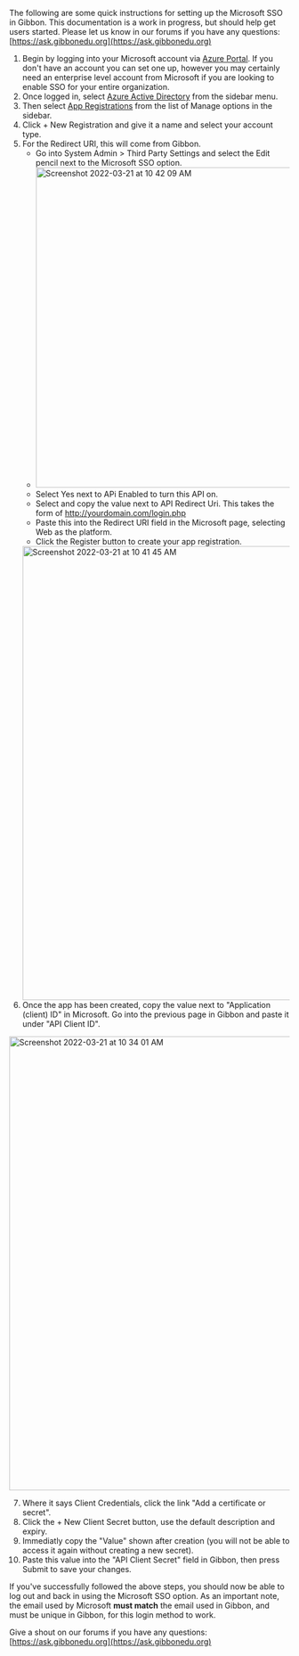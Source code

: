 The following are some quick instructions for setting up the Microsoft SSO in Gibbon. This documentation is a work in progress, but should help get users started. Please let us know in our forums if you have any questions: [https://ask.gibbonedu.org](https://ask.gibbonedu.org)

1. Begin by logging into your Microsoft account via [Azure Portal](https://portal.azure.com/). If you don't have an account you can set one up, however you may certainly need an enterprise level account from Microsoft if you are looking to enable SSO for your entire organization.
2. Once logged in, select [Azure Active Directory](https://portal.azure.com/#blade/Microsoft_AAD_IAM/ActiveDirectoryMenuBlade/Overview) from the sidebar menu.
3. Then select [App Registrations](https://portal.azure.com/#blade/Microsoft_AAD_IAM/ActiveDirectoryMenuBlade/RegisteredApps) from the list of Manage options in the sidebar.
4. Click + New Registration and give it a name and select your account type.
5. For the Redirect URI, this will come from Gibbon.
    - Go into System Admin > Third Party Settings and select the Edit pencil next to the Microsoft SSO option.
    - <img width="575" alt="Screenshot 2022-03-21 at 10 42 09 AM" src="https://user-images.githubusercontent.com/897700/159198749-ec8dec62-5b87-48b5-ad71-bff814ea7bd1.png">
    - Select Yes next to APi Enabled to turn this API on.
    - Select and copy the value next to API Redirect Uri. This takes the form of http://yourdomain.com/login.php
    - Paste this into the Redirect URI field in the Microsoft page, selecting Web as the platform.
    - Click the Register button to create your app registration.
    <img width="815" alt="Screenshot 2022-03-21 at 10 41 45 AM" src="https://user-images.githubusercontent.com/897700/159198763-275c3ded-1f07-4908-b2bc-5e58a78af869.png">
6. Once the app has been created, copy the value next to "Application (client) ID" in Microsoft. Go into the previous page in Gibbon and paste it under "API Client ID".
  <img width="815" alt="Screenshot 2022-03-21 at 10 34 01 AM" src="https://user-images.githubusercontent.com/897700/159198682-3cb0c107-30be-40c1-8662-c826c20d0be5.png">

7. Where it says Client Credentials, click the link "Add a certificate or secret".
8. Click the + New Client Secret button, use the default description and expiry.
9. Immediatly copy the "Value" shown after creation (you will not be able to access it again without creating a new secret).
10. Paste this value into the "API Client Secret" field in Gibbon, then press Submit to save your changes.

If you've successfully followed the above steps, you should now be able to log out and back in using the Microsoft SSO option. As an important note, the email used by Microsoft **must match** the email used in Gibbon, and must be unique in Gibbon, for this login method to work. 

Give a shout on our forums if you have any questions: [https://ask.gibbonedu.org](https://ask.gibbonedu.org)
